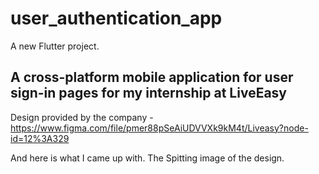 # user_authentication_app

A new Flutter project.

## A cross-platform mobile application for user sign-in pages for my internship at LiveEasy

Design provided by the company - https://www.figma.com/file/pmer88pSeAiUDVVXk9kM4t/Liveasy?node-id=12%3A329

And here is what I came up with. The Spitting image of the design.

